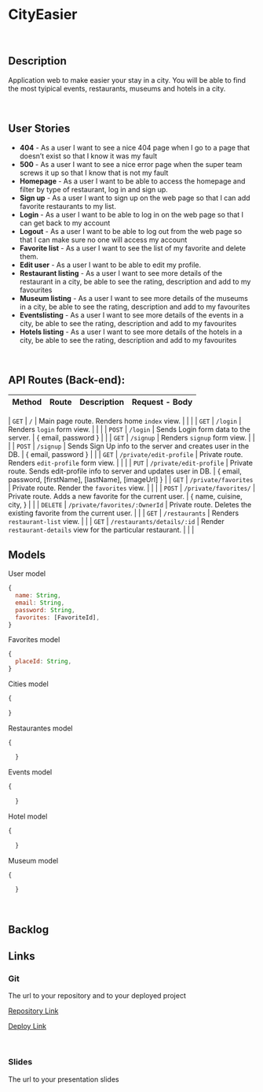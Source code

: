# CityEasier

<br>

## Description

Application web to make easier your stay in a city. You will be able to find the most tyipical events, restaurants, museums and hotels in a city.

<br>

## User Stories

- **404** - As a user I want to see a nice 404 page when I go to a page that doesn’t exist so that I know it was my fault
- **500** - As a user I want to see a nice error page when the super team screws it up so that I know that is not my fault
- **Homepage** - As a user I want to be able to access the homepage and filter by type of restaurant, log in and sign up.
- **Sign up** - As a user I want to sign up on the web page so that I can add favorite restaurants to my list.
- **Login** - As a user I want to be able to log in on the web page so that I can get back to my account
- **Logout** - As a user I want to be able to log out from the web page so that I can make sure no one will access my account
- **Favorite list** - As a user I want to see the list of my favorite and delete them.
- **Edit user** - As a user I want to be able to edit my profile.
- **Restaurant listing** - As a user I want to see more details of the restaurant in a city, be able to see the rating, description and add to my favourites
- **Museum listing** - As a user I want to see more details of the museums in a city, be able to see the rating, description and add to my favourites
- **Eventslisting** - As a user I want to see more details of the events in a city, be able to see the rating, description and add to my favourites
- **Hotels listing** - As a user I want to see more details of the hotels in a city, be able to see the rating, description and add to my favourites



<br>



## API Routes (Back-end):



| **Method** | **Route**                          | **Description**                                              | Request  - Body                                          |
| -----------| -----------------------------------| -------------------------------------------------------------| -------------------------------------- |

| `GET`      | `/`                                | Main page route.  Renders home `index` view.                 |                                              |          |
| `GET`      | `/login`                           | Renders `login` form view.                                   |                                              |           |
| `POST`     | `/login`                           | Sends Login form data to the server.                         | { email, password }                          |            |
| `GET`      | `/signup`                          | Renders `signup` form view.                                  |                                              |             |
| `POST`     | `/signup`                          | Sends Sign Up info to the server and creates user in the DB. | {  email, password  }                        |             |
| `GET`      | `/private/edit-profile`            | Private route. Renders `edit-profile` form view.             |                                              |              |
| `PUT`      | `/private/edit-profile`            | Private route. Sends edit-profile info to server and updates user in DB. | { email, password, [firstName], [lastName], [imageUrl] } |
| `GET`      | `/private/favorites`               | Private route. Render the `favorites` view.                  |                                              |               |
| `POST`     | `/private/favorites/`              | Private route. Adds a new favorite for the current user.     | { name, cuisine, city, }                     |                |
| `DELETE`   | `/private/favorites/:OwnerId` | Private route. Deletes the existing favorite from the current user. |                                            |
| `GET`      | `/restaurants`                     | Renders `restaurant-list` view.                              |                                                          |
| `GET`      | `/restaurants/details/:id`         | Render `restaurant-details` view for the particular restaurant. |                                           |               |



## Models

User model

```javascript
{
  name: String,
  email: String,
  password: String,
  favorites: [FavoriteId],
}

```

Favorites model

```javascript
{
  placeId: String,
}

```


Cities model

```javascript
{
  
}

```

Restaurantes model

```javascript
{
    
  }

```

Events model

```javascript
{
    
  }

```

Hotel model

```javascript
{
    
  }

```

Museum model

```javascript
{
    
  }

```



<br>

## Backlog



## Links



### Git

The url to your repository and to your deployed project

[Repository Link]()

[Deploy Link]()



<br>



### Slides

The url to your presentation slides